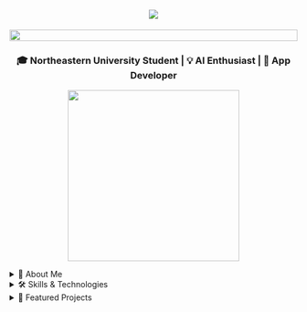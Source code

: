 <h1 align="center">
  <img src="https://readme-typing-svg.herokuapp.com/?lines=Hey+there!+👋;I'm+Anthony+Campos...;Welcome+to+my+GitHub!&center=true&size=30">
</h1>

<p align="center">
  <img src="https://i.imgur.com/dBaSKWF.gif" height="20" width="100%">
</p>

<h3 align="center">🎓 Northeastern University Student | 💡 AI Enthusiast | 🚀 App Developer</h3>

<p align="center">
  <img src="https://media3.giphy.com/media/qgQUggAC3Pfv687qPC/giphy.gif" width="300">
</p>

<details>
<summary>🧠 About Me</summary>
<br>

- 🔭 Currently working on integrating LLMs into police bodycams
- 🌱 Always exploring new technologies and AI applications
- 💼 Aspiring to create efficient user experiences through AI
- 🎯 Goal: Contribute to innovative tech solutions
- ⚡ Fun fact: I can solve a Rubik's cube in under 2 minutes!

</details>

<details>
<summary>🛠️ Skills & Technologies</summary>
<br>

<p align="center">
  <img src="https://i.giphy.com/media/LMt9638dO8dftAjtco/200.webp" width="100"><img src="https://i.giphy.com/media/IdyAQJVN2kVPNUrojM/200.webp" width="100"><img src="https://i.giphy.com/media/KzJkzjggfGN5Py6nkT/200.webp" width="100">
</p>

<p align="center">
  <img src="https://img.shields.io/badge/-Python-3776AB?style=for-the-badge&logo=python&logoColor=white">
  <img src="https://img.shields.io/badge/-React-61DAFB?style=for-the-badge&logo=react&logoColor=black">
  <img src="https://img.shields.io/badge/-TypeScript-3178C6?style=for-the-badge&logo=typescript&logoColor=white">
  <img src="https://img.shields.io/badge/-Next.js-000000?style=for-the-badge&logo=next.js&logoColor=white">
  <img src="https://img.shields.io/badge/-AWS_Lambda-FF9900?style=for-the-badge&logo=amazon-aws&logoColor=white">
</p>

</details>

<details>
<summary>🚀 Featured Projects</summary>
<br>

<p align="center">
  <a href="https://github.com/yourusername/avisari">
    <img src="https://github-readme-stats.vercel.app/api/pin/?username=yourusername&repo=avisari&theme=radical" />
  </a>
  <a href="https://github.com/yourusername/nota">
    <img src="https://github-readme-stats.vercel.app/api/pin/?username=yourusername&repo=nota&theme=radical" />
  </a>
</p>

<p align="center">
  <a href="https://github.com/yourusername/dormeal">
    <img src="https://github-readme-stats.vercel.app/api/pin/?username=yourusername&repo=dormeal&theme=radical" />
  </a>
  <a href="https://github.com/yourusername/educonnect">
    <img src="https://github-readme-stats.vercel.app/api/pin/?username=yourusername&repo=educonnect&theme=radical" />
  </a>
</p>

<h2 align="center">🤝 Let's Connect!</h2>

<p align="center">
  <a href="mailto:anthonyrubencampos@gmail.com"><img src="https://img.shields.io/badge/Email-D14836?style=for-the-badge&logo=gmail&logoColor=white" /></a>
  <a href="https://twitter.com/heyanthonny"><img src="https://img.shields.io/badge/Twitter-1DA1F2?style=for-the-badge&logo=twitter&logoColor=white" /></a>
  <a href="https://discord.com/users/heyanthonny"><img src="https://img.shields.io/badge/Discord-7289DA?style=for-the-badge&logo=discord&logoColor=white" /></a>
</p>

<p align="center">
  <img src="https://komarev.com/ghpvc/?username=yourusername&color=blueviolet&style=flat-square&label=Profile+Views" alt="Profile Views">
</p>

<p align="center">
  <img src="https://raw.githubusercontent.com/saadeghi/saadeghi/master/dino.gif" width="100%">
</p>
